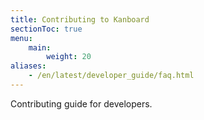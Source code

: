 ```yaml
---
title: Contributing to Kanboard
sectionToc: true
menu:
    main:
        weight: 20
aliases:
    - /en/latest/developer_guide/faq.html
---
```


Contributing guide for developers.
